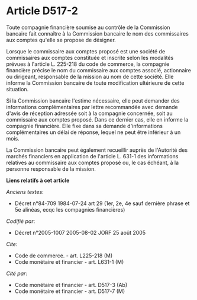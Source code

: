 # Article D517-2

Toute compagnie financière soumise au contrôle de la Commission bancaire fait connaître à la Commission bancaire le nom des
commissaires aux comptes qu'elle se propose de désigner.

Lorsque le commissaire aux comptes proposé est une société de commissaires aux comptes constituée et inscrite selon les
modalités prévues à l'article L. 225-218 du code de commerce, la compagnie financière précise le nom du commissaire aux
comptes associé, actionnaire ou dirigeant, responsable de la mission au nom de cette société. Elle informe la Commission
bancaire de toute modification ultérieure de cette situation.

Si la Commission bancaire l'estime nécessaire, elle peut demander des informations complémentaires par lettre recommandée
avec demande d'avis de réception adressée soit à la compagnie concernée, soit au commissaire aux comptes proposé. Dans ce
dernier cas, elle en informe la compagnie financière. Elle fixe dans sa demande d'informations complémentaires un délai de
réponse, lequel ne peut être inférieur à un mois.

La Commission bancaire peut également recueillir auprès de l'Autorité des marchés financiers en application de l'article L.
631-1 des informations relatives au commissaire aux comptes proposé ou, le cas échéant, à la personne responsable de la
mission.

**Liens relatifs à cet article**

_Anciens textes_:

  - Décret n°84-709 1984-07-24 art 29 (1er, 2e, 4e sauf dernière phrase et 5e alinéas, ecqc les compagnies financières)

_Codifié par_:

  - Décret n°2005-1007 2005-08-02 JORF 25 août 2005

_Cite_:

  - Code de commerce. - art. L225-218 (M)
  - Code monétaire et financier - art. L631-1 (M)

_Cité par_:

  - Code monétaire et financier - art. D517-3 (Ab)
  - Code monétaire et financier - art. D517-7 (M)
